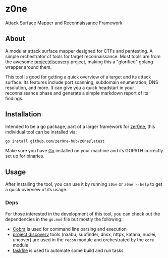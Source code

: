 # z0ne

Attack Surface Mapper and Reconnaissance Framework

## About

A modular attack surface mapper designed for CTFs and pentesting. A simple orchestrator of
tools for target reconnaissance. Most tools are from the awesome [projectdiscovery](https://projectdiscovery.io/) project, making this a "glorified" golang wrapper around them.

This tool is good for getting a quick overview of a target and its attack surface.
Its features include port scanning, subdomain enumeration, DNS resolution, and more. It can
give you a quick headstart in your reconnaissance phase and generate a simple markdown
report of its findings.

## Installation

Intended to be a go package, part of a larger framework for
[zer0ne](https://github.com/zer0ne-hub/z0ne), this individual tool can be installed via:

```bash
go install github.com/zer0ne-hub/z0ne@latest
```
Make sure you have [Go](https://go.dev/) installed on your machine and its GOPATH correctly
set up for binaries.

## Usage

After installing the tool, you can use it by running `z0ne` or `z0ne --help` to get a quick
overview of its usage.

### Deps

For those interested in the development of this tool, you can check out the dependencies in the
`go.mod` file but mostly the following:

- [Cobra](https://cobra.dev/) is used for command line parsing and execution
- [project discovery](https://projectdiscovery.io/) tools (naabu, subfinder, dnsx, httpx, katana, nuclei, uncover) are used in the `recon` module and orchestrated by the `core` module
- [taskfile](https://taskfile.dev/) is used to automate some build and run tasks
